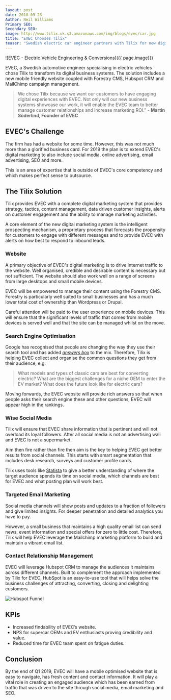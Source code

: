 ```yaml
---
layout: post
date: 2018-09-28
Author: Neil Williams  
Primary SEO:  
Secondary SEO:
image: http://www.tilix.uk.s3.amazonaws.com/img/blogs/evec/car.jpg
title: "EVEC Chooses Tilix"
teaser: "Swedish electric car engineer partners with Tilix for new digital business systems."
---
```

![EVEC - Electric Vehicle Engineering & Conversions]({{ page.image}})

EVEC, a Swedish automotive engineer specialising in electric vehicles chose Tilix to transform its digital business systems. The solution includes a new mobile friendly website coupled with Forestry CMS, Hubspot CRM and MailChimp campaign management.

> We chose Tilix because we want our customers to have engaging digital experiences with EVEC. Not only will our new business systems showcase our work, it will enable the EVEC team to better manage customer relationships and increase marketing ROI.” - **Martin Söderlind, Founder of EVEC**


## EVEC's Challenge
The firm has had a website for some time. However, this was not much more than a glorified business card. For 2019 the plan is to extend EVEC's digital marketing to also include social media, online advertising, email advertising, SEO and more.

This is an area of expertise that is outside of EVEC's core competency   and which makes perfect sense to outsource.

## The Tilix Solution
Tilix provides EVEC with a complete digital marketing system that provides strategy, tactics, content management, data driven customer insights, alerts on customer engagement and the ability to manage marketing activities.

A core element of the new digital marketing system is the intelligent prospecting mechanism, a proprietary process that forecasts the propensity for customers to engage with different messages and to provide EVEC with alerts on how best to respond to inbound leads.

### Website
A primary objective of EVEC's digital marketing is to drive internet traffic to the website. Well organised, credible and desirable content is necessary but not sufficient. The website should also work well on a range of screens from large desktops and small mobile devices.

EVEC will be empowered to manage their content using the Forestry CMS. Forestry is particularly well suited to small businesses and has a much lower total cost of ownership than Wordpress or Drupal.

Careful attention will be paid to the user experience on mobile devices. This will ensure that the significant levels of traffic that comes from mobile devices is served well and that the site can be managed whilst on the move.

### Search Engine Optimisation
Google has recognised that people are changing the way they use their search tool and has added [*answers box*][rich snippets] to the mix. Therefore, Tilix is helping EVEC collect and organise the common questions they get from their audience, e.g:

> What models and types of classic cars are best for converting electric? What are the biggest challenges for a niche OEM to enter the EV market? What does the future look like for electric cars?

Moving forwards, the EVEC website will provide rich answers so that when people asks their search engine these and other questions, EVEC will appear high in the rankings.

### Wise Social Media
Tilix will ensure that EVEC share information that is pertinent and will not overload its loyal followers. After all social media is not an advertising wall and EVEC is not a supermarket.

Aim then fire rather than fire then aim is the key to helping EVEC get better results from social channels. This starts with smart segmentation that includes desk research, surveys and customer profile cards.

Tilix uses tools like [Statista][statista] to give a better understanding of where the target audience spends its time on social media, which channels are best for EVEC and what posting plan will work best.

### Targeted Email Marketing  
Social media channels will show posts and updates to a fraction of followers and give limited insights. For deeper penetration and detailed analytics you have to pay.

However, a small business that maintains a high quality email list can send news, event information and special offers for zero to little cost. Therefore, Tilix will help EVEC leverage the Mailchimp marketing platform to build and maintain a vibrant email list.

### Contact Relationship Management
EVEC will leverage Hubspot CRM to manage the audiences it maintains across different channels. Built to complement the approach implemented by Tilix for EVEC, HubSpot is an easy-to-use tool that will helps solve the business challenges of attracting, converting, closing and delighting customers.

![Hubspot Funnel][hubspot]  

## KPIs
- Increased findability of EVEC’s website.
- NPS for supercar OEMs and EV enthusiasts proving credibility and value.
- Reduced time for EVEC team spent on fatigue duties.

## Conclusion
By the end of Q1 2019, EVEC will have a mobile optimised website that is easy to navigate, has fresh content and contact information. It will play a vital role in creating an engaged audience which has been earned from traffic that was driven to the site through social media, email marketing and SEO.

[statista]: https://www.statista.com/statistics/244403/online-users-influenced-by-reading-social-media-region/

[rich snippets]: https://en.wikipedia.org/wiki/Search_engine_results_page#Rich_snippets

[car photo]: http://www.tilix.uk.s3.amazonaws.com/img/blogs/evec/car.jpg

[hubspot]: http://www.tilix.uk.s3.amazonaws.com/img/blogs/evec/business-challenge-sales-walkthrough.jpg

[Forbes SME Digital Marketing]: https://www.forbes.com/sites/forbesagencycouncil/2017/03/24/digital-marketing-strategies-small-businesses-should-adopt/#20943c913dfb
